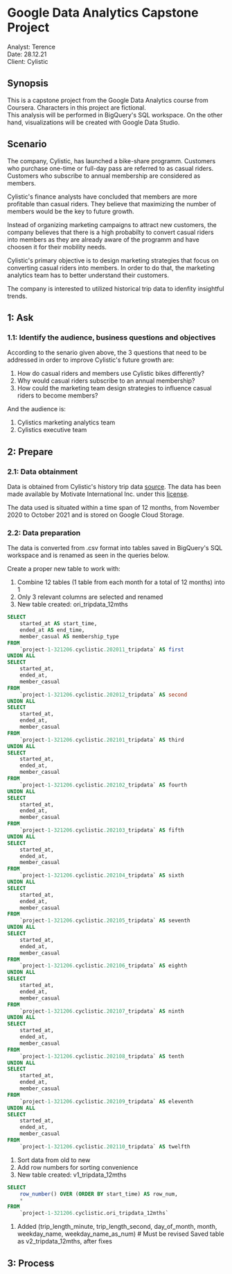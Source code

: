 <h1> Google Data Analytics Capstone Project </h1>  

Analyst: Terence  
Date: 28.12.21  
Client: Cylistic  


Synopsis
---
This is a capstone project from the Google Data Analytics course from Coursera. Characters in this project are fictional.  
This analysis will be performed in BigQuery's SQL workspace. On the other hand, visualizations will be created with Google Data Studio.

Scenario
---
The company, Cylistic, has launched a bike-share programm. Customers who purchase one-time or full-day pass are referred to as casual riders. Customers who subscribe to annual membership are considered as members.  

Cylistic's finance analysts have concluded that members are more profitable than casual riders. They believe that maximizing the number of members would be the key to future growth.

Instead of organizing marketing campaigns to attract new customers, the company believes that there is a high probabilty to convert casual riders into members as they are already aware of the programm and have choosen it for their mobility needs.

Cylistic's primary objective is to design marketing strategies that focus on converting casual riders into members. In order to do that, the marketing analytics team has to better understand their customers.

The company is interested to utilized historical trip data to idenfity insightful trends.  

1: Ask
---  
<h3> 1.1: Identify the audience, business questions and objectives </h3>

According to the senario given above, the 3 questions that need to be addressed in order to improve Cylistic's future growth are:

1. How do casual riders and members use Cylistic bikes differently?
2. Why would casual riders subscribe to an annual membership?
3. How could the marketing team design strategies to influence casual riders to become members?

And the audience is:
1. Cylistics marketing analytics team
2. Cylistics executive team

2: Prepare
---
<h3> 2.1: Data obtainment </h3>

Data is obtained from Cylistic's history trip data [source](https://divvy-tripdata.s3.amazonaws.com/index.html). The data has been made available by Motivate International Inc. under this [license](https://www.divvybikes.com/data-license-agreement).  

The data used is situated within a time span of 12 months, from November 2020 to October 2021 and is stored on Google Cloud Storage.

<h3> 2.2: Data preparation </h3>

The data is converted from .csv format into tables saved in BigQuery's SQL workspace and is renamed as seen in the queries below.

Create a proper new table to work with:

1. Combine 12 tables (1 table from each month for a total of 12 months) into 1
2. Only 3 relevant columns are selected and renamed
3. New table created: ori_tripdata_12mths

~~~~sql
SELECT 
    started_at AS start_time, 
    ended_at AS end_time,
    member_casual AS membership_type
FROM 
    `project-1-321206.cyclistic.202011_tripdata` AS first
UNION ALL
SELECT 
    started_at,
    ended_at,
    member_casual
FROM 
    `project-1-321206.cyclistic.202012_tripdata` AS second
UNION ALL
SELECT 
    started_at,
    ended_at,
    member_casual
FROM 
    `project-1-321206.cyclistic.202101_tripdata` AS third
UNION ALL
SELECT 
    started_at,
    ended_at,
    member_casual
FROM 
    `project-1-321206.cyclistic.202102_tripdata` AS fourth
UNION ALL
SELECT 
    started_at,
    ended_at,
    member_casual
FROM 
    `project-1-321206.cyclistic.202103_tripdata` AS fifth
UNION ALL
SELECT 
    started_at,
    ended_at,
    member_casual
FROM 
    `project-1-321206.cyclistic.202104_tripdata` AS sixth
UNION ALL 
SELECT 
    started_at,
    ended_at,
    member_casual
FROM 
    `project-1-321206.cyclistic.202105_tripdata` AS seventh
UNION ALL
SELECT 
    started_at,
    ended_at,
    member_casual
FROM 
    `project-1-321206.cyclistic.202106_tripdata` AS eighth
UNION ALL
SELECT 
    started_at,
    ended_at,
    member_casual
FROM 
    `project-1-321206.cyclistic.202107_tripdata` AS ninth 
UNION ALL
SELECT 
    started_at,
    ended_at,
    member_casual
FROM 
    `project-1-321206.cyclistic.202108_tripdata` AS tenth
UNION ALL
SELECT 
    started_at,
    ended_at,
    member_casual
FROM 
    `project-1-321206.cyclistic.202109_tripdata` AS eleventh
UNION ALL
SELECT 
    started_at,
    ended_at,
    member_casual
FROM 
    `project-1-321206.cyclistic.202110_tripdata` AS twelfth
~~~~

1. Sort data from old to new
2. Add row numbers for sorting convenience
3. New table created: v1_tripdata_12mths

~~~~sql
SELECT 
    row_number() OVER (ORDER BY start_time) AS row_num,
    *
FROM 
    `project-1-321206.cyclistic.ori_tripdata_12mths`
~~~~

1. Added (trip_length_minute, trip_length_second, day_of_month, month, weekday_name, weekday_name_as_num)   # Must be revised
Saved table as v2_tripdata_12mths, after fixes  



3: Process
---
